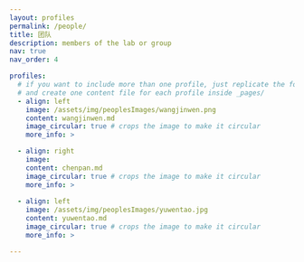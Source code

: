 ```yaml
---
layout: profiles
permalink: /people/
title: 团队
description: members of the lab or group
nav: true
nav_order: 4

profiles:
  # if you want to include more than one profile, just replicate the following block
  # and create one content file for each profile inside _pages/
  - align: left
    image: /assets/img/peoplesImages/wangjinwen.png
    content: wangjinwen.md
    image_circular: true # crops the image to make it circular
    more_info: >

  - align: right
    image: 
    content: chenpan.md
    image_circular: true # crops the image to make it circular
    more_info: >
  
  - align: left
    image: /assets/img/peoplesImages/yuwentao.jpg
    content: yuwentao.md
    image_circular: true # crops the image to make it circular
    more_info: >

---
```

